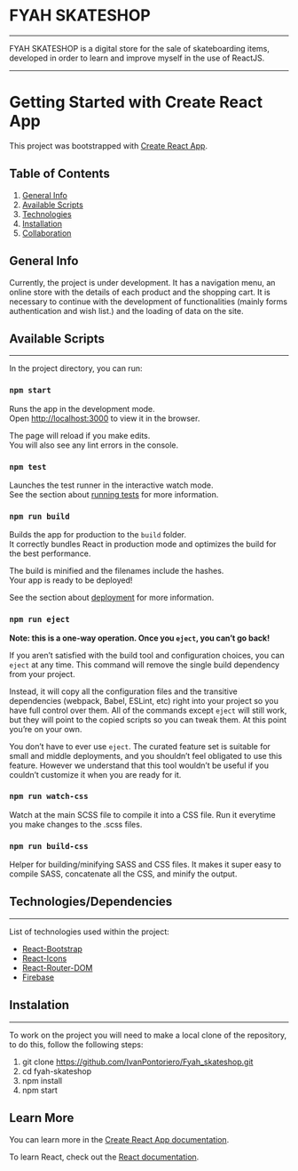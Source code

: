 # FYAH SKATESHOP
***
FYAH SKATESHOP is a digital store for the sale of skateboarding items, developed in order to learn and improve myself in the use of ReactJS.
***

# Getting Started with Create React App

This project was bootstrapped with [Create React App](https://github.com/facebook/create-react-app).

## Table of Contents
1. [General Info](#general-info)
2. [Available Scripts](#available-scripts)
3. [Technologies](#technologies)
4. [Installation](#installation)
4. [Collaboration](#collaboration)

## General Info

Currently, the project is under development. It has a navigation menu, an online store with the details of each product and the shopping cart. It is necessary to continue with the development of functionalities (mainly forms authentication and wish list.) and the loading of data on the site.

## Available Scripts
***

In the project directory, you can run:

### `npm start`

Runs the app in the development mode.\
Open [http://localhost:3000](http://localhost:3000) to view it in the browser.

The page will reload if you make edits.\
You will also see any lint errors in the console.

### `npm test`

Launches the test runner in the interactive watch mode.\
See the section about [running tests](https://facebook.github.io/create-react-app/docs/running-tests) for more information.

### `npm run build`

Builds the app for production to the `build` folder.\
It correctly bundles React in production mode and optimizes the build for the best performance.

The build is minified and the filenames include the hashes.\
Your app is ready to be deployed!

See the section about [deployment](https://facebook.github.io/create-react-app/docs/deployment) for more information.

### `npm run eject`

**Note: this is a one-way operation. Once you `eject`, you can’t go back!**

If you aren’t satisfied with the build tool and configuration choices, you can `eject` at any time. This command will remove the single build dependency from your project.

Instead, it will copy all the configuration files and the transitive dependencies (webpack, Babel, ESLint, etc) right into your project so you have full control over them. All of the commands except `eject` will still work, but they will point to the copied scripts so you can tweak them. At this point you’re on your own.

You don’t have to ever use `eject`. The curated feature set is suitable for small and middle deployments, and you shouldn’t feel obligated to use this feature. However we understand that this tool wouldn’t be useful if you couldn’t customize it when you are ready for it.

### `npm run watch-css`

Watch at the main SCSS file to compile it into a CSS file. Run it everytime you make changes to the .scss files.

### `npm run build-css`

Helper for building/minifying SASS and CSS files. It makes it super easy to compile SASS, concatenate all the CSS, and minify the output.


## Technologies/Dependencies
***

List of technologies used within the project:
* [React-Bootstrap](https://react-bootstrap.netlify.app/)
* [React-Icons](https://react-icons.github.io/react-icons/)
* [React-Router-DOM](https://reactrouter.com/)
* [Firebase](https://firebase.google.com/?hl=es)

## Instalation
***

To work on the project you will need to make a local clone of the repository, to do this, follow the following steps:
1. git clone https://github.com/IvanPontoriero/Fyah_skateshop.git
2. cd fyah-skateshop
3. npm install
4. npm start

## Learn More

You can learn more in the [Create React App documentation](https://facebook.github.io/create-react-app/docs/getting-started).

To learn React, check out the [React documentation](https://reactjs.org/).
